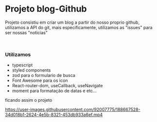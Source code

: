<h1>Projeto blog-Github</h1>

Projeto consistiu em criar um blog a partir do nosso proprio github, utilizamos a API do git, mais especificamente, utilizamos as "issues" para ser nossas "noticias"

<br/>

<h3>Utilizamos</h3>

<ul>
  <li>typescript</li>
  <li>styled components</li>
  <li>zod para o formulario de busca</li>
  <li>Font Awesome para os icon</li>
  <li>React-router-dom, useCallback, useNavigate</li>
  <li>moment para formatação de datas e etc...</li>
</ul>

ficando assim o projeto




https://user-images.githubusercontent.com/92007775/188667528-34d018b1-2624-4e5b-8321-453db933a6ef.mp4

